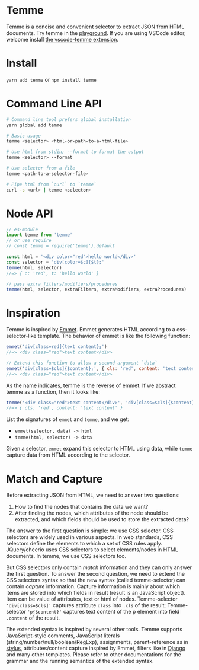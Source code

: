 # Temme

Temme is a concise and convenient selector to extract JSON from HTML documents. Try temme in the [playground](https://temme.js.org). If you are using VSCode editor, welcome install [the vscode-temme extension](https://marketplace.visualstudio.com/items?itemName=shinima.vscode-temme).

# Install

`yarn add temme` or `npm install temme`

# Command Line API

```bash
# Command line tool prefers global installation
yarn global add temme

# Basic usage
temme <selector> <html-or-path-to-a-html-file>

# Use html from stdin; --format to format the output
temme <selector> --format

# Use selector from a file
temme <path-to-a-selector-file>

# Pipe html from `curl` to `temme`
curl -s <url> | temme <selector>
```

# Node API

```typescript
// es-module
import temme from 'temme'
// or use require
// const temme = require('temme').default

const html = '<div color="red">hello world</div>'
const selector = 'div[color=$c]{$t};'
temme(html, selector)
//=> { c: 'red', t: 'hello world' }

// pass extra filters/modifiers/procedures
temme(html, selector, extraFilters, extraModifiers, extraProcedures)
```

# Inspiration

Temme is inspired by [Emmet](https://emmet.io/). Emmet generates HTML according to a css-selector-like template. The behavior of emmet is like the following function:

```JavaScript
emmet('div[class=red]{text content};')
//=> <div class="red">text content</div>

// Extend this function to allow a second argument `data`
emmet('div[class=$cls]{$content};', { cls: 'red', content: 'text content' })
//=> <div class="red">text content</div>
```

As the name indicates, temme is the reverse of emmet. If we abstract temme as a function, then it looks like:

```JavaScript
temme('<div class="red">text content</div>', 'div[class=$cls]{$content};')
//=> { cls: 'red', content: 'text content' }
```

List the signatures of `emmet` and `temme`, and we get:

- `emmet(selector, data) -> html`
- `temme(html, selector) -> data`

Given a selector, `emmet` expand this selector to HTML using data, while `temme` capture data from HTML according to the selector.

# Match and Capture

Before extracting JSON from HTML, we need to answer two questions:

1.  How to find the nodes that contains the data we want?
2.  After finding the nodes, which attributes of the node should be extracted, and which fields should be used to store the extracted data?

The answer to the first question is simple: we use CSS selector. CSS selectors are widely used in various aspects. In web standards, CSS selectors define the elements to which a set of CSS rules apply. JQuery/cheerio uses CSS selectors to select elements/nodes in HTML documents. In temme, we use CSS selectors too.

But CSS selectors only contain _match_ information and they can only answer the first question. To answer the second question, we need to extend the CSS selectors syntax so that the new syntax (called temme-selector) can contain _capture_ information. Capture information is mainly about which items are stored into which fields in result (result is an JavaScript object). Item can be value of attributes, text or html of nodes. Temme-selector `'div[class=$cls]'` captures attribute `class` into `.cls` of the result; Temme-selector `'p{$content}'` captures text content of the p element into field `.content` of the result.

The extended syntax is inspired by several other tools. Temme supports JavaScript-style comments, JavaScript literals (string/number/null/boolean/RegExp), assignments, parent-reference as in [stylus](http://stylus-lang.com/docs/selectors.html#parent-reference), attributes/content capture inspired by Emmet, filters like in [Django](https://docs.djangoproject.com/en/dev/ref/templates/language/#filters) and many other templates. Please refer to other documentations for the grammar and the running semantics of the extended syntax.
